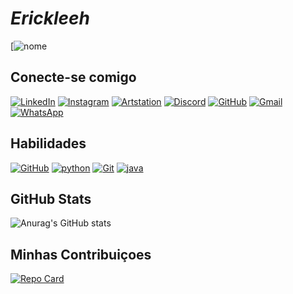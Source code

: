 
# _Erickleeh_ 
[![nome](https://i.gifer.com/fyC3.gif)

## Conecte-se comigo
[![LinkedIn](https://img.shields.io/badge/LinkedIn-0077B5?style=for-the-badge&logo=linkedin&logoColor=white)](https://www.linkedin.com/in/erick-cerqueira-leite-0918931a)
[![Instagram](https://img.shields.io/badge/Instagram-FFF?style=for-the-badge&logo=Instagram)](https://www.instagram.com/erickfelipc)
[![Artstation](https://img.shields.io/badge/Artstation-FFF?style=for-the-badge&logo=Artstation)](https://www.artstation.com/erickz)
[![Discord](https://img.shields.io/badge/Discord-7289DA?style=for-the-badge&logo=discord&logoColor=white)](https://discord.com/channels/erickleeh/)
[![GitHub](https://img.shields.io/badge/GitHub-100000?style=for-the-badge&logo=github&logoColor=white)](https://github.com/Erickleeh)
[![Gmail](https://img.shields.io/badge/Gmail-333333?style=for-the-badge&logo=gmail&logoColor=red)](mailto:erickfelipcleite@gmail.com)
[![WhatsApp](https://img.shields.io/badge/WhatsApp-25D366?style=for-the-badge&logo=whatsapp&logoColor=white)](https://wa.me/+55019999426649)
## Habilidades
[![GitHub](https://img.shields.io/badge/GitHub-100000?style=for-the-badge&logo=github&logoColor=white)]()
[![python](https://img.shields.io/badge/python-FFDEAD?style=for-the-badge&logo=python&logoColor=yellow)]()
[![Git](https://img.shields.io/badge/Git-330F63?style=for-the-badge&logo=github&logoColor=white)]()
[![java](https://img.shields.io/badge/java-FFDEAD?style=for-the-badge&logo=python&logoColor=red)]()


## GitHub Stats
![Anurag's GitHub stats](https://github-readme-stats.vercel.app/api?username=Erickleeh&theme=blue-green&hide_title=true&hide=stars)

## Minhas Contribuiçoes
[![Repo Card](https://github-readme-stats.vercel.app/api/pin/?username=Erickleeh&repo=dio-lab-open-source&theme=blue-green)](https://github.com/Erickleeh/dio-lab-open-source)

